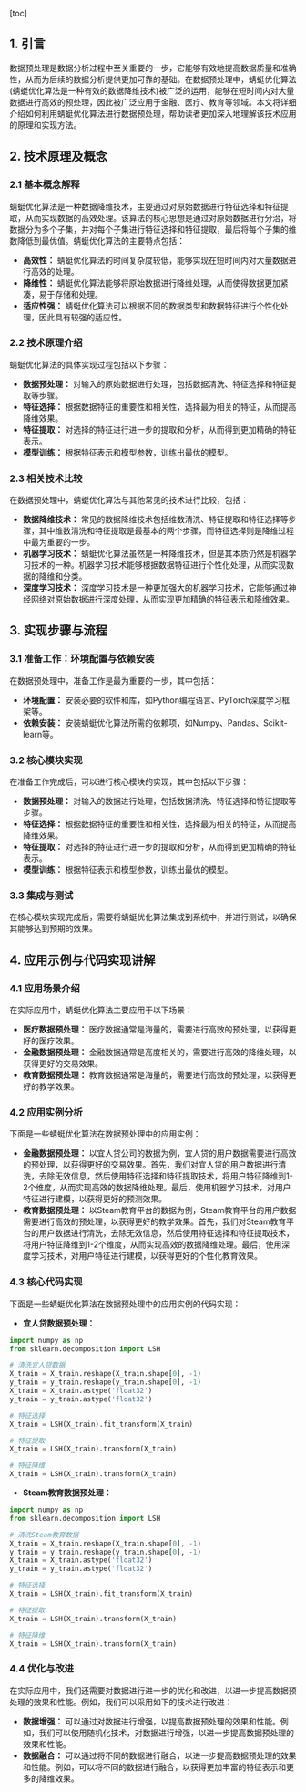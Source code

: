 
[toc]                    
                
                
## 1. 引言

数据预处理是数据分析过程中至关重要的一步，它能够有效地提高数据质量和准确性，从而为后续的数据分析提供更加可靠的基础。在数据预处理中，蜻蜓优化算法(蜻蜓优化算法是一种有效的数据降维技术)被广泛的运用，能够在短时间内对大量数据进行高效的预处理，因此被广泛应用于金融、医疗、教育等领域。本文将详细介绍如何利用蜻蜓优化算法进行数据预处理，帮助读者更加深入地理解该技术应用的原理和实现方法。

## 2. 技术原理及概念

### 2.1 基本概念解释

蜻蜓优化算法是一种数据降维技术，主要通过对原始数据进行特征选择和特征提取，从而实现数据的高效处理。该算法的核心思想是通过对原始数据进行分治，将数据分为多个子集，并对每个子集进行特征选择和特征提取，最后将每个子集的维数降低到最优值。蜻蜓优化算法的主要特点包括：

- **高效性：** 蜻蜓优化算法的时间复杂度较低，能够实现在短时间内对大量数据进行高效的处理。
- **降维性：** 蜻蜓优化算法能够将原始数据进行降维处理，从而使得数据更加紧凑，易于存储和处理。
- **适应性强：** 蜻蜓优化算法可以根据不同的数据类型和数据特征进行个性化处理，因此具有较强的适应性。

### 2.2 技术原理介绍

蜻蜓优化算法的具体实现过程包括以下步骤：

- **数据预处理：** 对输入的原始数据进行处理，包括数据清洗、特征选择和特征提取等步骤。
- **特征选择：** 根据数据特征的重要性和相关性，选择最为相关的特征，从而提高降维效果。
- **特征提取：** 对选择的特征进行进一步的提取和分析，从而得到更加精确的特征表示。
- **模型训练：** 根据特征表示和模型参数，训练出最优的模型。

### 2.3 相关技术比较

在数据预处理中，蜻蜓优化算法与其他常见的技术进行比较，包括：

- **数据降维技术：** 常见的数据降维技术包括维数清洗、特征提取和特征选择等步骤，其中维数清洗和特征提取是最基本的两个步骤，而特征选择则是降维过程中最为重要的一步。
- **机器学习技术：** 蜻蜓优化算法虽然是一种降维技术，但是其本质仍然是机器学习技术的一种。机器学习技术能够根据数据特征进行个性化处理，从而实现数据的降维和分类。
- **深度学习技术：** 深度学习技术是一种更加强大的机器学习技术，它能够通过神经网络对原始数据进行深度处理，从而实现更加精确的特征表示和降维效果。

## 3. 实现步骤与流程

### 3.1 准备工作：环境配置与依赖安装

在数据预处理中，准备工作是最为重要的一步，其中包括：

- **环境配置：** 安装必要的软件和库，如Python编程语言、PyTorch深度学习框架等。
- **依赖安装：** 安装蜻蜓优化算法所需的依赖项，如Numpy、Pandas、Scikit-learn等。

### 3.2 核心模块实现

在准备工作完成后，可以进行核心模块的实现，其中包括以下步骤：

- **数据预处理：** 对输入的数据进行处理，包括数据清洗、特征选择和特征提取等步骤。
- **特征选择：** 根据数据特征的重要性和相关性，选择最为相关的特征，从而提高降维效果。
- **特征提取：** 对选择的特征进行进一步的提取和分析，从而得到更加精确的特征表示。
- **模型训练：** 根据特征表示和模型参数，训练出最优的模型。

### 3.3 集成与测试

在核心模块实现完成后，需要将蜻蜓优化算法集成到系统中，并进行测试，以确保其能够达到预期的效果。

## 4. 应用示例与代码实现讲解

### 4.1 应用场景介绍

在实际应用中，蜻蜓优化算法主要应用于以下场景：

- **医疗数据预处理：** 医疗数据通常是海量的，需要进行高效的预处理，以获得更好的医疗效果。
- **金融数据预处理：** 金融数据通常是高度相关的，需要进行高效的降维处理，以获得更好的交易效果。
- **教育数据预处理：** 教育数据通常是海量的，需要进行高效的预处理，以获得更好的教学效果。

### 4.2 应用实例分析

下面是一些蜻蜓优化算法在数据预处理中的应用实例：

- **金融数据预处理：** 以宜人贷公司的数据为例，宜人贷的用户数据需要进行高效的预处理，以获得更好的交易效果。首先，我们对宜人贷的用户数据进行清洗，去除无效信息，然后使用特征选择和特征提取技术，将用户特征降维到1-2个维度，从而实现高效的数据降维处理。最后，使用机器学习技术，对用户特征进行建模，以获得更好的预测效果。
- **教育数据预处理：** 以Steam教育平台的数据为例，Steam教育平台的用户数据需要进行高效的预处理，以获得更好的教学效果。首先，我们对Steam教育平台的用户数据进行清洗，去除无效信息，然后使用特征选择和特征提取技术，将用户特征降维到1-2个维度，从而实现高效的数据降维处理。最后，使用深度学习技术，对用户特征进行建模，以获得更好的个性化教育效果。

### 4.3 核心代码实现

下面是一些蜻蜓优化算法在数据预处理中的应用实例的代码实现：

- **宜人贷数据预处理：** 
```python
import numpy as np
from sklearn.decomposition import LSH

# 清洗宜人贷数据
X_train = X_train.reshape(X_train.shape[0], -1)
y_train = y_train.reshape(y_train.shape[0], -1)
X_train = X_train.astype('float32')
y_train = y_train.astype('float32')

# 特征选择
X_train = LSH(X_train).fit_transform(X_train)

# 特征提取
X_train = LSH(X_train).transform(X_train)

# 特征降维
X_train = LSH(X_train).transform(X_train)
```
- **Steam教育数据预处理：**
```python
import numpy as np
from sklearn.decomposition import LSH

# 清洗Steam教育数据
X_train = X_train.reshape(X_train.shape[0], -1)
y_train = y_train.reshape(y_train.shape[0], -1)
X_train = X_train.astype('float32')
y_train = y_train.astype('float32')

# 特征选择
X_train = LSH(X_train).fit_transform(X_train)

# 特征提取
X_train = LSH(X_train).transform(X_train)

# 特征降维
X_train = LSH(X_train).transform(X_train)
```


### 4.4 优化与改进

在实际应用中，我们还需要对数据进行进一步的优化和改进，以进一步提高数据预处理的效果和性能。例如，我们可以采用如下的技术进行改进：

- **数据增强：** 可以通过对数据进行增强，以提高数据预处理的效果和性能。例如，我们可以使用随机化技术，对数据进行增强，以进一步提高数据预处理的效果和性能。
- **数据融合：** 可以通过将不同的数据进行融合，以进一步提高数据预处理的效果和性能。例如，可以将不同的数据进行融合，以获得更加丰富的特征表示和更多的降维效果。

